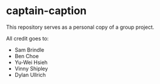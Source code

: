 # captain-caption

This repository serves as a personal copy of a group project.

All credit goes to:

- Sam Brindle
- Ben Choe
- Yu-Wei Hsieh
- Vinny Shipley
- Dylan Ullrich
